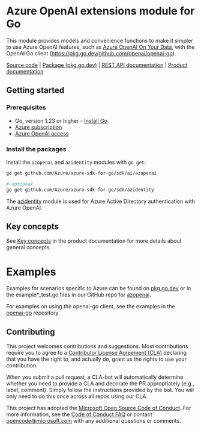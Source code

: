 # Azure OpenAI extensions module for Go

This module provides models and convenience functions to make it simpler to use Azure OpenAI features, such as [Azure OpenAI On Your Data][openai_on_your_data], with the OpenAI Go client (https://pkg.go.dev/github.com/openai/openai-go).

[Source code][repo] | [Package (pkg.go.dev)][pkggodev] | [REST API documentation][openai_rest_docs] | [Product documentation][openai_docs]

## Getting started

### Prerequisites

* Go, version 1.23 or higher - [Install Go](https://go.dev/doc/install)
* [Azure subscription][azure_sub]
* [Azure OpenAI access][azure_openai_access]

### Install the packages

Install the `azopenai` and `azidentity` modules with `go get`:

```bash
go get github.com/Azure/azure-sdk-for-go/sdk/ai/azopenai

# optional
go get github.com/Azure/azure-sdk-for-go/sdk/azidentity
```

The [azidentity][azure_identity] module is used for Azure Active Directory authentication with Azure OpenAI.

## Key concepts

See [Key concepts][openai_key_concepts] in the product documentation for more details about general concepts.

# Examples

Examples for scenarios specific to Azure can be found on [pkg.go.dev](https://aka.ms/azsdk/go/azopenaiextensions/pkg#pkg-examples) or in the example*_test.go files in our GitHub repo for [azopenai](https://github.com/Azure/azure-sdk-for-go/blob/main/sdk/ai/azopenai).

For examples on using the openai-go client, see the examples in the [openai-go](https://github.com/openai/openai-go/tree/main/examples) repository.

## Contributing

This project welcomes contributions and suggestions. Most contributions require you to agree to a [Contributor License Agreement (CLA)][cla] declaring that you have the right to, and actually do, grant us the rights to use your contribution.

When you submit a pull request, a CLA-bot will automatically determine whether you need to provide a CLA and decorate
the PR appropriately (e.g., label, comment). Simply follow the instructions provided by the bot. You will only need to
do this once across all repos using our CLA.

This project has adopted the [Microsoft Open Source Code of Conduct][coc]. For more information, see
the [Code of Conduct FAQ][coc_faq] or contact [opencode@microsoft.com][coc_contact] with any additional questions or
comments.

<!-- LINKS -->
[azure_identity]: https://pkg.go.dev/github.com/Azure/azure-sdk-for-go/sdk/azidentity
[azure_openai_access]: https://learn.microsoft.com/azure/cognitive-services/openai/overview#how-do-i-get-access-to-azure-openai
[azure_openai_quickstart]: https://learn.microsoft.com/azure/cognitive-services/openai/quickstart
[azure_sub]: https://azure.microsoft.com/free/
[cla]: https://cla.microsoft.com
[coc_contact]: mailto:opencode@microsoft.com
[coc_faq]: https://opensource.microsoft.com/codeofconduct/faq/
[coc]: https://opensource.microsoft.com/codeofconduct/
[openai_docs]: https://learn.microsoft.com/azure/cognitive-services/openai
[openai_key_concepts]: https://learn.microsoft.com/azure/cognitive-services/openai/overview#key-concepts
[openai_on_your_data]: https://learn.microsoft.com/azure/ai-services/openai/concepts/use-your-data
[openai_rest_docs]: https://learn.microsoft.com/azure/cognitive-services/openai/reference
[pkggodev]: https://aka.ms/azsdk/go/azopenaiextensions/pkg
[repo]: https://github.com/Azure/azure-sdk-for-go/tree/main/sdk/ai/azopenai
